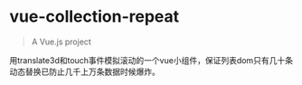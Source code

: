 # vue-collection-repeat

> A Vue.js project

用translate3d和touch事件模拟滚动的一个vue小组件，保证列表dom只有几十条动态替换已防止几千上万条数据时候爆炸。